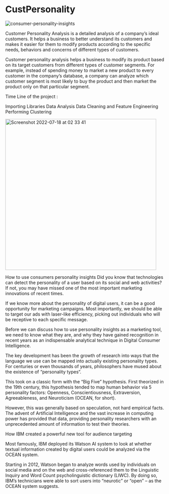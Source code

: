 # CustPersonality
![consumer-personality-insights](https://user-images.githubusercontent.com/100385953/179431457-8656b93c-8aa5-43e3-947f-379e78ff8979.jpg)


Customer Personality Analysis is a detailed analysis of a company’s ideal customers. It helps a business to better understand its customers and makes it easier for them to modify products according to the specific needs, behaviors and concerns of different types of customers.

Customer personality analysis helps a business to modify its product based on its target customers from different types of customer segments. For example, instead of spending money to market a new product to every customer in the company’s database, a company can analyze which customer segment is most likely to buy the product and then market the product only on that particular segment.

Time Line of the project :

Importing Libraries
Data Analysis
Data Cleaning and Feature Engineering
Performing Clustering


<img width="474" alt="Screenshot 2022-07-18 at 02 33 41" src="https://user-images.githubusercontent.com/100385953/179431462-4f5acec0-2d7c-42f4-bff3-e32bd2ac8e3c.png">



How to use consumers personality insights
Did you know that technologies can detect the personality of a user based on its social and web activities? If not, you may have missed one of the most important marketing innovations of recent times.

If we know more about the personality of digital users, it can be a good opportunity for marketing campaigns. Most importantly, we should be able to target our ads with laser-like efficiency, picking out individuals who will be receptive to each specific message.

Before we can discuss how to use personality insights as a marketing tool, we need to know what they are, and why they have gained recognition in recent years as an indispensable analytical technique in Digital Consumer Intelligence.

The key development has been the growth of research into ways that the language we use can be mapped into actually existing personality types. For centuries or even thousands of years, philosophers have mused about the existence of “personality types“.

This took on a classic form with the “Big Five” hypothesis. First theorized in the 19th century, this hypothesis tended to map human behavior via 5 personality factors: Openness, Conscientiousness, Extraversion, Agreeableness, and Neuroticism (OCEAN, for short).

However, this was generally based on speculation, not hard empirical facts. The advent of Artificial Intelligence and the vast increase in computing power has provided that data, providing personality researchers with an unprecedented amount of information to test their theories.

How IBM created a powerful new tool for audience targeting

Most famously, IBM deployed its Watson AI system to look at whether textual information created by digital users could be analyzed via the OCEAN system.

Starting in 2012, Watson began to analyze words used by individuals on social media and on the web and cross-referenced them to the Linguistic Inquiry and Word Count psycholinguistic dictionary (LIWC). By doing so, IBM’s technicians were able to sort users into “neurotic” or “open” – as the OCEAN system suggests.

